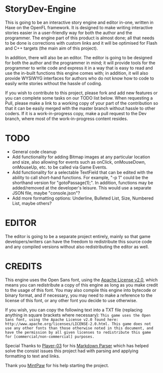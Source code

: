 StoryDev-Engine
===============
This is going to be an interactive story engine and editor in-one, written in Haxe on the OpenFL framework. It is designed to make writing interactive stories easier in a user-friendly way for both the author and the programmer. The engine part of this product is almost done; all that needs to be done is corrections with custom links and it will be optimised for Flash and C++ targets (the main aim of this project).

In addition, there will also be an editor. The editor is going to be designed for both the author and the programmer in mind; it will provide tools for the programmer to write code and express it in a way that is easy to read and use the in-built functions this engine comes with; in addition, it will also provide WYSIWYG interfaces for authors who do not know how to code to easily write stories without the hassle of coding.

If you wish to contribute to this project, please fork and add new features or you can complete some tasks on our TODO list below. When requesting a Pull, please make a link to a working copy of your part of the contribution so that it can be easily merged with the master branch without hassle to other coders. If it is a work-in-progress copy, make a pull request to the Dev branch, where most of the work-in-progress content resides.

TODO
====
* General code cleanup
* Add functionality for adding Bitmap images at any particular location and size, also allowing for events such as onClick, onMouseDown, onMouseUp, etc. to be called via Game Events.
* Add functionality for a selectable TextField that can be edited with the ability to call short-hand functions. For example, "-p 1" could be the shorthand version for "gotoPassage(1);". In addition, functions may be added/removed at the developer's leisure. This would use a separate JSON file, maybe "console.json"?
* Add more formatting options: Underline, Bulleted List, Size, Numbered List, maybe others?

EDITOR
======
The editor is going to be a separate project entirely, mainly so that game developers/writers can have the freedom to redistribute this source code and any compiled versions without also redistributing the editor as well.

CREDITS
=======
This engine uses the Open Sans font, using the [Apache License v2.0](http://www.apache.org/licenses/LICENSE-2.0.html), which means you can redistribute a copy of this engine as long as you make credit to the usage of this font. You may also compile this engine into bytecode or binary format, and if necessary, you may need to make a reference to the license of this font, or any other font you decide to use otherwise.

If you wish, you can copy the following text into a TXT file (replacing anything in square brackets where necessary):
`This game uses the Open Sans font, using the Apache License v2.0 found here: http://www.apache.org/licenses/LICENSE-2.0.html. This game does not use any other fonts than those otherwise noted in this document, and have the permission by all given licenses to redistribute this game for [commercial/non-commercial] purposes.`

Special Thanks to [Player-03](https://github.com/player-03) for his [Markdown Parser](https://github.com/player-03/MarkdownParser) which has helped solve the consist issues this project had with parsing and applying formatting to text and links.

Thank you [MintPaw](https://github.com/MintPaw) for his help starting the project.
